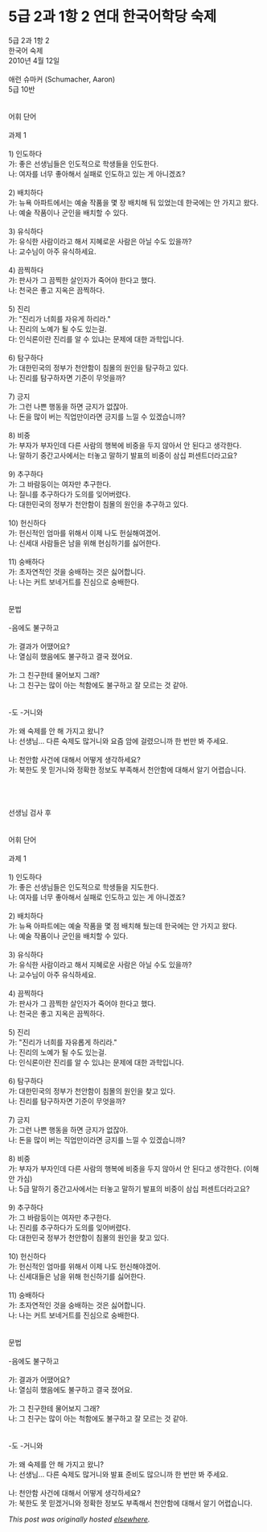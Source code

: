# 5급 2과 1항 2 연대 한국어학당 숙제

<div>
<p>5&#44553; 2&#44284; 1&#54637; 2<br>&#54620;&#44397;&#50612; &#49689;&#51228;<br>2010&#45380; 4&#50900; 12&#51068;<br><br>&#50528;&#47088; &#49800;&#47560;&#52964; (Schumacher, Aaron)<br>5&#44553; 10&#48152;<br><br><br>&#50612;&#55064; &#45800;&#50612;<br><br>&#44284;&#51228; 1<br><br>1) &#51064;&#46020;&#54616;&#45796;<br>&#44032;: &#51339;&#51008; &#49440;&#49373;&#45784;&#46308;&#51008; &#51064;&#46020;&#51201;&#51004;&#47196; &#54617;&#49373;&#46308;&#51012; &#51064;&#46020;&#54620;&#45796;.<br>&#45208;: &#50668;&#51088;&#47484; &#45320;&#47924; &#51339;&#50500;&#54644;&#49436; &#49892;&#54056;&#47196; &#51064;&#46020;&#54616;&#44256; &#51080;&#45716; &#44172; &#50500;&#45768;&#44192;&#51424;?<br><br>2) &#48176;&#52824;&#54616;&#45796;<br>&#44032;: &#45684;&#50837; &#50500;&#54028;&#53944;&#50640;&#49436;&#45716; &#50696;&#49696; &#51089;&#54408;&#51012; &#47751; &#51109; &#48176;&#52824;&#54644; &#46188; &#51080;&#50632;&#45716;&#45936; &#54620;&#44397;&#50640;&#45716; &#50504; &#44032;&#51648;&#44256; &#50772;&#45796;.<br>&#45208;: &#50696;&#49696; &#51089;&#54408;&#51060;&#45208; &#44400;&#51064;&#51012; &#48176;&#52824;&#54624; &#49688; &#51080;&#45796;.<br><br>3) &#50976;&#49885;&#54616;&#45796;<br>&#44032;: &#50976;&#49885;&#54620; &#49324;&#46988;&#51060;&#46972;&#44256; &#54644;&#49436; &#51648;&#54812;&#47196;&#50868; &#49324;&#46988;&#51008; &#50500;&#45776; &#49688;&#46020; &#51080;&#51012;&#44620;?<br>&#45208;: &#44368;&#49688;&#45784;&#51060; &#50500;&#51452; &#50976;&#49885;&#54616;&#49464;&#50836;.<br><br>4) &#45140;&#52237;&#54616;&#45796;<br>&#44032;: &#54032;&#49324;&#44032; &#44536; &#45140;&#52237;&#54620; &#49332;&#51064;&#51088;&#44032; &#51453;&#50612;&#50556; &#54620;&#45796;&#44256; &#54664;&#45796;.<br>&#45208;: &#52380;&#44397;&#51008; &#51339;&#44256; &#51648;&#50725;&#51008; &#45140;&#52237;&#54616;&#45796;.<br><br>5) &#51652;&#47532;<br>&#44032;: "&#51652;&#47532;&#44032; &#45320;&#55148;&#47484; &#51088;&#50976;&#44172; &#54616;&#47532;&#46972;."<br>&#45208;: &#51652;&#47532;&#51032; &#45432;&#50696;&#44032; &#46112; &#49688;&#46020; &#51080;&#45716;&#44152;.<br>&#45796;: &#51064;&#49885;&#47200;&#51060;&#46976; &#51652;&#47532;&#47484; &#50508; &#49688; &#51080;&#45264;&#45716; &#47928;&#51228;&#50640; &#45824;&#54620; &#44284;&#54617;&#51077;&#45768;&#45796;.<br><br>6) &#53456;&#44396;&#54616;&#45796;<br>&#44032;: &#45824;&#54620;&#48124;&#44397;&#51032; &#51221;&#48512;&#44032; &#52380;&#50504;&#54632;&#51060; &#52840;&#47792;&#51032; &#50896;&#51064;&#51012; &#53456;&#44396;&#54616;&#44256; &#51080;&#45796;.<br>&#45208;: &#51652;&#47532;&#47484; &#53456;&#44396;&#54616;&#51088;&#47732; &#44592;&#51456;&#51060; &#47924;&#50631;&#51012;&#44620;?<br><br>7) &#44557;&#51648;<br>&#44032;: &#44536;&#47088; &#45208;&#49244; &#54665;&#46041;&#51012; &#54616;&#47732; &#44557;&#51648;&#44032; &#50630;&#51094;&#50500;.<br>&#45208;: &#46024;&#51012; &#47566;&#51060; &#48260;&#45716; &#51649;&#50629;&#47564;&#51060;&#46972;&#47732; &#44557;&#51648;&#47484; &#45712;&#45188; &#49688; &#51080;&#44192;&#49845;&#45768;&#44620;?<br><br>8) &#48708;&#51473;<br>&#44032;: &#48512;&#51088;&#44032; &#48512;&#51088;&#51064;&#45936; &#45796;&#47480; &#49324;&#46988;&#51032; &#54665;&#48373;&#50640; &#48708;&#51473;&#51012; &#46160;&#51648; &#50506;&#50500;&#49436; &#50504; &#46108;&#45796;&#44256; &#49373;&#44033;&#54620;&#45796;.<br>&#45208;: &#47568;&#54616;&#44592; &#51473;&#44036;&#44256;&#49324;&#50640;&#49436;&#45716; &#53552;&#45459;&#44256; &#47568;&#54616;&#44592; &#48156;&#54364;&#51032; &#48708;&#51473;&#51060; &#49340;&#49901; &#54140;&#49468;&#53944;&#45908;&#46972;&#44256;&#50836;?<br><br>9) &#52628;&#44396;&#54616;&#45796;<br>&#44032;: &#44536; &#48148;&#46988;&#46181;&#51060;&#45716; &#50668;&#51088;&#47564; &#52628;&#44396;&#54620;&#45796;.<br>&#45208;: &#51656;&#45768;&#47484; &#52628;&#44396;&#54616;&#45796;&#44032; &#46020;&#51032;&#47484; &#51082;&#50612;&#48260;&#47160;&#45796;.<br>&#45796;: &#45824;&#54620;&#48124;&#44397;&#51032; &#51221;&#48512;&#44032; &#52380;&#50504;&#54632;&#51060; &#52840;&#47792;&#51032; &#50896;&#51064;&#51012; &#52628;&#44396;&#54616;&#44256; &#51080;&#45796;.<br><br>10) &#54732;&#49888;&#54616;&#45796;<br>&#44032;: &#54732;&#49888;&#51201;&#51064; &#50628;&#47560;&#47484; &#50948;&#54644;&#49436; &#51060;&#51228; &#45208;&#46020; &#54732;&#49892;&#54644;&#50668;&#44192;&#50612;.<br>&#45208;: &#49888;&#49464;&#45824; &#49324;&#46988;&#46308;&#51008; &#45224;&#51012; &#50948;&#54644; &#54788;&#49900;&#54616;&#44592;&#47484; &#49899;&#50612;&#54620;&#45796;.<br><br>11) &#49709;&#48176;&#54616;&#45796;<br>&#44032;: &#52488;&#51088;&#50672;&#51201;&#51064; &#44163;&#51012; &#49709;&#48176;&#54616;&#45716; &#44163;&#51008; &#49899;&#50612;&#54633;&#45768;&#45796;.<br>&#45208;: &#45208;&#45716; &#52964;&#53944; &#48372;&#45348;&#44144;&#53944;&#47484; &#51652;&#49900;&#51004;&#47196; &#49709;&#48176;&#54620;&#45796;.<br><br><br>&#47928;&#48277;<br><br>-&#51020;&#50640;&#46020; &#48520;&#44396;&#54616;&#44256;<br><br>&#44032;: &#44208;&#44284;&#44032; &#50612;&#46432;&#50612;&#50836;?<br>&#45208;: &#50676;&#49900;&#55176; &#54664;&#51020;&#50640;&#46020; &#48520;&#44396;&#54616;&#44256; &#44208;&#44397; &#51276;&#50612;&#50836;.<br><br>&#44032;: &#44536; &#52828;&#44396;&#54620;&#53580; &#47932;&#50612;&#48372;&#51648; &#44536;&#47000;?<br>&#45208;: &#44536; &#52828;&#44396;&#45716; &#47566;&#51060; &#50500;&#45716; &#52377;&#54632;&#50640;&#46020; &#48520;&#44396;&#54616;&#44256; &#51096; &#47784;&#47476;&#45716; &#44163; &#44057;&#50500;.<br><br><br>-&#46020; -&#44144;&#45768;&#50752;<br><br>&#44032;: &#50780; &#49689;&#51228;&#47484; &#50504; &#54644; &#44032;&#51648;&#44256; &#50772;&#45768;?<br>&#45208;: &#49440;&#49373;&#45784;... &#45796;&#47480; &#49689;&#51228;&#46020; &#47566;&#44144;&#45768;&#50752; &#50836;&#51608; &#50516;&#50640; &#44152;&#47160;&#51004;&#45768;&#44620; &#54620; &#48264;&#47564; &#48400; &#51452;&#49464;&#50836;.<br><br>&#45208;: &#52380;&#50504;&#54632; &#49324;&#44148;&#50640; &#45824;&#54644;&#49436; &#50612;&#46523;&#44172; &#49373;&#44033;&#54616;&#49464;&#50836;?<br>&#44032;: &#48513;&#54620;&#46020; &#47803; &#48127;&#44144;&#45768;&#50752; &#51221;&#54869;&#54620; &#51221;&#48372;&#46020; &#48512;&#51313;&#54644;&#49436; &#52380;&#50504;&#54632;&#50640; &#45824;&#54644;&#49436; &#50508;&#44592; &#50612;&#47157;&#49845;&#45768;&#45796;.</p>
<div><br></div>
<div><br></div>
<div><br></div>
<div>&#49440;&#49373;&#45784; &#44160;&#49324; &#54980;</div>
<div><br></div>
<div><br></div>
<div>&#50612;&#55064; &#45800;&#50612;<br><br>&#44284;&#51228; 1<br><br>1) &#51064;&#46020;&#54616;&#45796;<br>&#44032;: &#51339;&#51008; &#49440;&#49373;&#45784;&#46308;&#51008; &#51064;&#46020;&#51201;&#51004;&#47196; &#54617;&#49373;&#46308;&#51012; &#51648;&#46020;&#54620;&#45796;.<br>&#45208;: &#50668;&#51088;&#47484; &#45320;&#47924; &#51339;&#50500;&#54644;&#49436; &#49892;&#54056;&#47196; &#51064;&#46020;&#54616;&#44256; &#51080;&#45716; &#44172; &#50500;&#45768;&#44192;&#51424;?<br><br>2) &#48176;&#52824;&#54616;&#45796;<br>&#44032;: &#45684;&#50837; &#50500;&#54028;&#53944;&#50640;&#45716; &#50696;&#49696; &#51089;&#54408;&#51012; &#47751; &#51216; &#48176;&#52824;&#54644; &#46208;&#45716;&#45936; &#54620;&#44397;&#50640;&#45716; &#50504; &#44032;&#51648;&#44256; &#50772;&#45796;.<br>&#45208;: &#50696;&#49696; &#51089;&#54408;&#51060;&#45208; &#44400;&#51064;&#51012; &#48176;&#52824;&#54624; &#49688; &#51080;&#45796;.<br><br>3) &#50976;&#49885;&#54616;&#45796;<br>&#44032;: &#50976;&#49885;&#54620; &#49324;&#46988;&#51060;&#46972;&#44256; &#54644;&#49436; &#51648;&#54812;&#47196;&#50868; &#49324;&#46988;&#51008; &#50500;&#45776; &#49688;&#46020; &#51080;&#51012;&#44620;?<br>&#45208;: &#44368;&#49688;&#45784;&#51060; &#50500;&#51452; &#50976;&#49885;&#54616;&#49464;&#50836;.<br><br>4) &#45140;&#52237;&#54616;&#45796;<br>&#44032;: &#54032;&#49324;&#44032; &#44536; &#45140;&#52237;&#54620; &#49332;&#51064;&#51088;&#44032; &#51453;&#50612;&#50556; &#54620;&#45796;&#44256; &#54664;&#45796;.<br>&#45208;: &#52380;&#44397;&#51008; &#51339;&#44256; &#51648;&#50725;&#51008; &#45140;&#52237;&#54616;&#45796;.<br><br>5) &#51652;&#47532;<br>&#44032;: "&#51652;&#47532;&#44032; &#45320;&#55148;&#47484; &#51088;&#50976;&#47213;&#44172; &#54616;&#47532;&#46972;."<br>&#45208;: &#51652;&#47532;&#51032; &#45432;&#50696;&#44032; &#46112; &#49688;&#46020; &#51080;&#45716;&#44152;.<br>&#45796;: &#51064;&#49885;&#47200;&#51060;&#46976; &#51652;&#47532;&#47484; &#50508; &#49688; &#51080;&#45264;&#45716; &#47928;&#51228;&#50640; &#45824;&#54620; &#44284;&#54617;&#51077;&#45768;&#45796;.<br><br>6) &#53456;&#44396;&#54616;&#45796;<br>&#44032;: &#45824;&#54620;&#48124;&#44397;&#51032; &#51221;&#48512;&#44032; &#52380;&#50504;&#54632;&#51060; &#52840;&#47792;&#51032; &#50896;&#51064;&#51012; &#52286;&#44256; &#51080;&#45796;.<br>&#45208;: &#51652;&#47532;&#47484; &#53456;&#44396;&#54616;&#51088;&#47732; &#44592;&#51456;&#51060; &#47924;&#50631;&#51012;&#44620;?<br><br>7) &#44557;&#51648;<br>&#44032;: &#44536;&#47088; &#45208;&#49244; &#54665;&#46041;&#51012; &#54616;&#47732; &#44557;&#51648;&#44032; &#50630;&#51094;&#50500;.<br>&#45208;: &#46024;&#51012; &#47566;&#51060; &#48260;&#45716; &#51649;&#50629;&#47564;&#51060;&#46972;&#47732; &#44557;&#51648;&#47484; &#45712;&#45188; &#49688; &#51080;&#44192;&#49845;&#45768;&#44620;?<br><br>8) &#48708;&#51473;<br>&#44032;: &#48512;&#51088;&#44032; &#48512;&#51088;&#51064;&#45936; &#45796;&#47480; &#49324;&#46988;&#51032; &#54665;&#48373;&#50640; &#48708;&#51473;&#51012; &#46160;&#51648; &#50506;&#50500;&#49436; &#50504; &#46108;&#45796;&#44256; &#49373;&#44033;&#54620;&#45796;. (&#51060;&#54644; &#50504; &#44032;&#49900;)<br>&#45208;: 5&#44553; &#47568;&#54616;&#44592; &#51473;&#44036;&#44256;&#49324;&#50640;&#49436;&#45716; &#53552;&#45459;&#44256; &#47568;&#54616;&#44592; &#48156;&#54364;&#51032; &#48708;&#51473;&#51060; &#49340;&#49901; &#54140;&#49468;&#53944;&#45908;&#46972;&#44256;&#50836;?<br><br>9) &#52628;&#44396;&#54616;&#45796;<br>&#44032;: &#44536; &#48148;&#46988;&#46181;&#51060;&#45716; &#50668;&#51088;&#47564; &#52628;&#44396;&#54620;&#45796;.<br>&#45208;: &#51652;&#47532;&#47484; &#52628;&#44396;&#54616;&#45796;&#44032; &#46020;&#51032;&#47484; &#51082;&#50612;&#48260;&#47160;&#45796;.<br>&#45796;: &#45824;&#54620;&#48124;&#44397; &#51221;&#48512;&#44032; &#52380;&#50504;&#54632;&#51060; &#52840;&#47792;&#51032; &#50896;&#51064;&#51012; &#52286;&#44256; &#51080;&#45796;.<br><br>10) &#54732;&#49888;&#54616;&#45796;<br>&#44032;: &#54732;&#49888;&#51201;&#51064; &#50628;&#47560;&#47484; &#50948;&#54644;&#49436; &#51060;&#51228; &#45208;&#46020; &#54732;&#49888;&#54644;&#50556;&#44192;&#50612;.<br>&#45208;: &#49888;&#49464;&#45824;&#46308;&#51008; &#45224;&#51012; &#50948;&#54644; &#54732;&#49888;&#54616;&#44592;&#47484; &#49899;&#50612;&#54620;&#45796;.<br><br>11) &#49709;&#48176;&#54616;&#45796;<br>&#44032;: &#52488;&#51088;&#50672;&#51201;&#51064; &#44163;&#51012; &#49709;&#48176;&#54616;&#45716; &#44163;&#51008; &#49899;&#50612;&#54633;&#45768;&#45796;.<br>&#45208;: &#45208;&#45716; &#52964;&#53944; &#48372;&#45348;&#44144;&#53944;&#47484; &#51652;&#49900;&#51004;&#47196; &#49709;&#48176;&#54620;&#45796;.<br><br><br>&#47928;&#48277;<br><br>-&#51020;&#50640;&#46020; &#48520;&#44396;&#54616;&#44256;<br><br>&#44032;: &#44208;&#44284;&#44032; &#50612;&#46432;&#50612;&#50836;?<br>&#45208;: &#50676;&#49900;&#55176; &#54664;&#51020;&#50640;&#46020; &#48520;&#44396;&#54616;&#44256; &#44208;&#44397; &#51276;&#50612;&#50836;.<br><br>&#44032;: &#44536; &#52828;&#44396;&#54620;&#53580; &#47932;&#50612;&#48372;&#51648; &#44536;&#47000;?<br>&#45208;: &#44536; &#52828;&#44396;&#45716; &#47566;&#51060; &#50500;&#45716; &#52377;&#54632;&#50640;&#46020; &#48520;&#44396;&#54616;&#44256; &#51096; &#47784;&#47476;&#45716; &#44163; &#44057;&#50500;.<br><br><br>-&#46020; -&#44144;&#45768;&#50752;<br><br>&#44032;: &#50780; &#49689;&#51228;&#47484; &#50504; &#54644; &#44032;&#51648;&#44256; &#50772;&#45768;?<br>&#45208;: &#49440;&#49373;&#45784;... &#45796;&#47480; &#49689;&#51228;&#46020; &#47566;&#44144;&#45768;&#50752; &#48156;&#54364; &#51456;&#48708;&#46020; &#47566;&#51004;&#45768;&#44620; &#54620; &#48264;&#47564; &#48400; &#51452;&#49464;&#50836;.<br><br>&#45208;: &#52380;&#50504;&#54632; &#49324;&#44148;&#50640; &#45824;&#54644;&#49436; &#50612;&#46523;&#44172; &#49373;&#44033;&#54616;&#49464;&#50836;?<br>&#44032;: &#48513;&#54620;&#46020; &#47803; &#48127;&#44192;&#44144;&#45768;&#50752; &#51221;&#54869;&#54620; &#51221;&#48372;&#46020; &#48512;&#51313;&#54644;&#49436; &#52380;&#50504;&#54632;&#50640; &#45824;&#54644;&#49436; &#50508;&#44592; &#50612;&#47157;&#49845;&#45768;&#45796;.</div>
</div>


*This post was originally hosted [elsewhere](http://planspace.blogspot.com/2010/04/5-2-1-2.html).*
